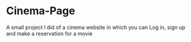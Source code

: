# Cinema-Page
A small project I did of a cinema website in which you can Log in, sign up and make a reservation for a movie
